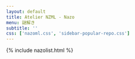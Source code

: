 ```yaml
---
layout: default
title: Atelier NZML - Nazo
menu: 謎解き
subtitle: ''
css: ['nazoml.css', 'sidebar-popular-repo.css']
---
```


{% include nazolist.html %}